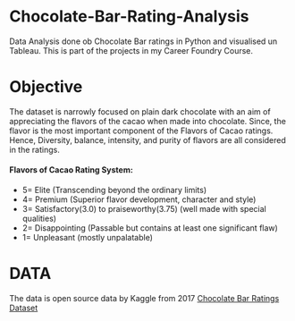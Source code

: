 # Chocolate-Bar-Rating-Analysis
Data Analysis done ob Chocolate Bar ratings in Python and visualised un Tableau. This is part of the projects in my Career Foundry Course.
# Objective
The dataset is narrowly focused on plain dark chocolate with an aim of appreciating the flavors of the cacao when made into chocolate. Since, the flavor is the most important component of the Flavors of Cacao ratings. Hence, Diversity, balance, intensity, and purity of flavors are all considered in the ratings.

#### Flavors of Cacao Rating System:

* 5= Elite (Transcending beyond the ordinary limits)
* 4= Premium (Superior flavor development, character and style)
* 3= Satisfactory(3.0) to praiseworthy(3.75) (well made with special qualities)
* 2= Disappointing (Passable but contains at least one significant flaw)
* 1= Unpleasant (mostly unpalatable)

# DATA
The data is open source data by Kaggle from 2017 [Chocolate Bar Ratings Dataset](https://www.kaggle.com/datasets/rtatman/chocolate-bar-ratings)
